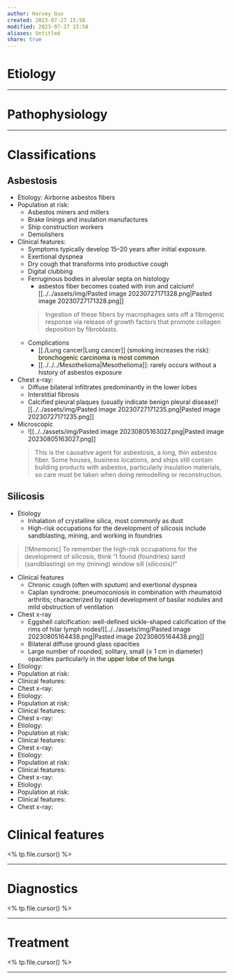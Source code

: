 ```yaml
---
author: Harvey Guo
created: 2023-07-27 15:58
modified: 2023-07-27 15:58
aliases: Untitled
share: true
---
```


# Etiology


---
# Pathophysiology


---
# Classifications
## Asbestosis
- Etiology: Airborne asbestos fibers
- Population at risk: 
	- Asbestos miners and millers
	- Brake linings and insulation manufactures
	- Ship construction workers
	- Demolishers
- Clinical features: 
	- Symptoms typically develop 15–20 years after initial exposure.
	- Exertional dyspnea
	- Dry cough that transforms into productive cough
	- Digital clubbing
	- Ferruginous bodies in alveolar septa on histology 
		- asbestos fiber becomes coated with iron and calcium![[../../assets/img/Pasted image 20230727171328.png|Pasted image 20230727171328.png]]
		> Ingestion of these fibers by macrophages sets off a fibrogenic response via release of growth factors that promote collagen deposition by fibroblasts.
	- Complications
		- [[./Lung cancer|Lung cancer]] (smoking increases the risk): <mark style="background: #FFF3A34A;">bronchogenic carcinoma is most common</mark>
		- [[../../../Mesothelioma|Mesothelioma]]: rarely occurs without a history of asbestos exposure
- Chest x-ray: 
	- Diffuse bilateral infiltrates predominantly in the lower lobes
	- Interstitial fibrosis
	- Calcified pleural plaques (usually indicate benign pleural disease)![[../../assets/img/Pasted image 20230727171235.png|Pasted image 20230727171235.png]]
 - Microscopic
	 - ![[../../assets/img/Pasted image 20230805163027.png|Pasted image 20230805163027.png]]
	> This is the causative agent for asbestosis, a long, thin asbestos fiber. Some houses, business locations, and ships still contain building products with asbestos, particularly insulation materials, so care must be taken when doing remodelling or reconstruction.
## Silicosis
- Etiology
	- Inhalation of crystalline silica, most commonly as dust
	- High-risk occupations for the development of silicosis include sandblasting, mining, and working in foundries
>[!Mnemonic] 
>To remember the high-risk occupations for the development of silicosis, think “I found (foundries) sand (sandblasting) on my (mining) window sill (silicosis)!”

- Clinical features
	- Chronic cough (often with sputum) and exertional dyspnea
	- Caplan syndrome: pneumoconiosis in combination with rheumatoid arthritis; characterized by rapid development of basilar nodules and mild obstruction of ventilation
- Chest x-ray
	- Eggshell calcification: well-defined sickle-shaped calcification of the rims of hilar lymph nodes![[../../assets/img/Pasted image 20230805164438.png|Pasted image 20230805164438.png]]
	- Bilateral diffuse ground glass opacities
	- Large number of rounded, solitary, small (≤ 1 cm in diameter) opacities particularly in the <mark style="background: #FFF3A34A;">upper lobe of the lungs</mark>
- Etiology: 
- Population at risk: 
- Clinical features: 
- Chest x-ray: 
- Etiology: 
- Population at risk: 
- Clinical features: 
- Chest x-ray: 
- Etiology: 
- Population at risk: 
- Clinical features: 
- Chest x-ray: 
- Etiology: 
- Population at risk: 
- Clinical features: 
- Chest x-ray: 
- Etiology: 
- Population at risk: 
- Clinical features: 
- Chest x-ray: 
# Clinical features
<% tp.file.cursor() %>

---
# Diagnostics
<% tp.file.cursor() %>

---
# Treatment
<% tp.file.cursor() %>

---
